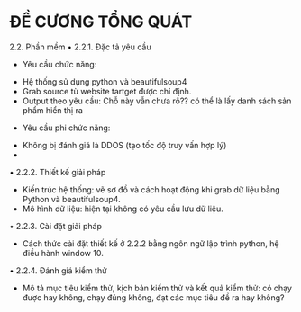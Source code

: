 # ĐỀ CƯƠNG TỔNG QUÁT

2.2. Phần mềm
•	2.2.1. Đặc tả yêu cầu 
-	Yêu cầu chức năng:
+ Hệ thống sử dụng python và beautifulsoup4
+ Grab source từ website tartget được chỉ định.
+ Output theo yêu cầu: Chỗ này vẫn chưa rõ?? có thể là lấy danh sách sản phẩm hiển thị ra

-	Yêu cầu phi chức năng:
+ Không bị đánh giá là DDOS (tạo tốc độ truy vấn hợp lý)
+

•	2.2.2. Thiết kế giải pháp
-	Kiến trúc hệ thống: vẽ sơ đồ và cách hoạt động khi grab dữ liệu bằng Python và beautifulsoup4.
-	Mô hình dữ liệu: hiện tại không có yêu cầu lưu dữ liệu.

•	2.2.3. Cài đặt giải pháp 
-	Cách thức cài đặt thiết kế ở 2.2.2 bằng ngôn ngữ lập trình python, hệ điều hành window 10.

•	2.2.4. Đánh giá kiểm thử
-	Mô tả mục tiêu kiểm thử, kịch bản kiểm thử và kết quả kiểm thử: có chạy được hay không, chạy đúng không, đạt các mục tiêu đề ra hay không?


